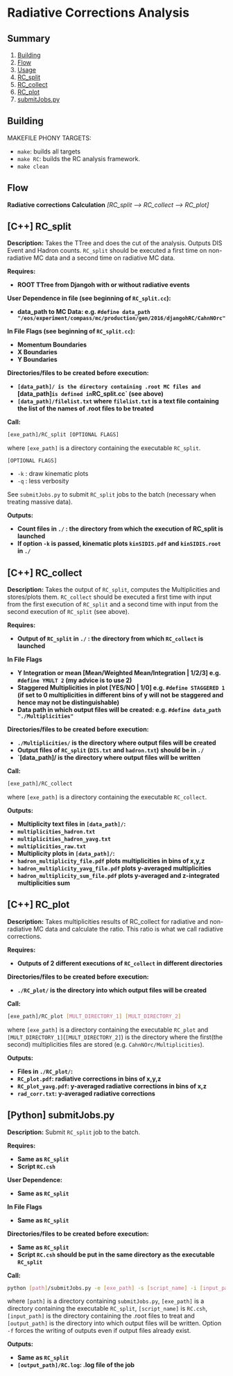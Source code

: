 # Radiative Corrections Analysis

## Summary
 1. [Building](#Building)
 2. [Flow](#Flow)
 3. [Usage](#Usage)
 4. [RC_split](#RC-split)
 5. [RC_collect](#RC-collect)
 6. [RC_plot](#RC-plot)
 7. [submitJobs.py](#submitJobs.py)

## Building

 MAKEFILE PHONY TARGETS:
  - `make`: builds all targets
  - `make RC`: builds the RC analysis framework.
  - `make clean`

## Flow

**Radiative corrections Calculation** _[RC_split --> RC_collect --> RC_plot]_

## [C++] RC_split<a name="RC-split" />

**Description:**
Takes the TTree and does the cut of the analysis. Outputs DIS Event and Hadron counts. `RC_split` should be executed a first time on non-radiative MC data and a second time on radiative MC data.

**Requires:**
 - **ROOT TTree from Djangoh with or without radiative events** 

**User Dependence in file (see beginning of `RC_split.cc`):**
 - **data_path to MC Data: e.g. `#define data_path "/eos/experiment/compass/mc/production/gen/2016/djangohRC/CahnNOrc"`**

**In File Flags (see beginning of `RC_split.cc`):**
 - **Momentum Boundaries**
 - **X Boundaries**
 - **Y Boundaries**

**Directories/files to be created before execution:**
 - **`[data_path]/ is the directory containing .root MC files and `[data_path]` is defined in `RC_split.cc` (see above)**
 - **`[data_path]/filelist.txt` where `filelist.txt` is a text file containing the list of the names of .root files to be treated** 

**Call:**
```Bash
[exe_path]/RC_split [OPTIONAL FLAGS]
```
where `[exe_path]` is a directory containing the executable `RC_split`.

`[OPTIONAL FLAGS]`
 - `-k` : draw kinematic plots
 - `-q` : less verbosity

See `submitJobs.py` to submit `RC_split` jobs to the batch (necessary when treating massive data).

**Outputs:**
 - **Count files in `./` : the directory from which the execution of RC_split is launched**
 - **If option `-k` is passed, kinematic plots `kinSIDIS.pdf` and `kinSIDIS.root` in `./`**

## [C++] RC_collect<a name="RC-collect" />

**Description:**
Takes the output of `RC_split`, computes the Multiplicities and stores/plots them. `RC_collect` should be executed a first time with input from the first execution of `RC_split` and a second time with input from the second execution of `RC_split` (see above).

**Requires:**
 - **Output of `RC_split` in `./` : the directory from which `RC_collect` is launched**

**In File Flags**
 - **Y Integration or mean [Mean/Weighted Mean/Integration | 1/2/3] e.g. `#define YMULT 2` (my advice is to use 2)**
 - **Staggered Multiplicities in plot [YES/NO | 1/0] e.g. `#define STAGGERED 1` (if set to 0 multiplicities in different bins of y will not be staggered and hence may not be distinguishable)**
 - **Data path in which output files will be created: e.g. `#define data_path "./Multiplicities"`**

**Directories/files to be created before execution:**
 - **`./Multiplicities/` is the directory where output files will be created**
 - **Output files of `RC_split` (`DIS.txt` and `hadron.txt`) should be in `./`**
 - **`[data_path]/ is the directory where output files will be written**

**Call:**
 ```Bash
 [exe_path]/RC_collect
 ```
where `[exe_path]` is a directory containing the executable `RC_collect`.

**Outputs:**
 - **Multiplicity text files in `[data_path]/`:**
  - **`multiplicities_hadron.txt`**
  - **`multiplicities_hadron_yavg.txt`**
  - **`multiplicities_raw.txt`**
 - **Multiplicity plots in `[data_path]/`:**
  - **`hadron_multiplicity_file.pdf` plots multiplicities in bins of x,y,z**
  - **`hadron_multiplicity_yavg_file.pdf` plots y-averaged multiplicities**
  - **`hadron_multiplicity_sum_file.pdf` plots y-averaged and z-integrated multiplicities sum**

## [C++] RC_plot<a name="RC_plot" />

**Description:**
Takes multiplicities results of RC_collect for radiative and non-radiative MC data and calculate the ratio. This ratio is what we call radiative corrections.

**Requires:**
 - **Outputs of 2 different executions of `RC_collect` in different directories**

**Directories/files to be created before execution:**
 - **`./RC_plot/` is the directory into which output files will be created**

**Call:**
```Bash
[exe_path]/RC_plot [MULT_DIRECTORY_1] [MULT_DIRECTORY_2]
```
where `[exe_path]` is a directory containing the executable `RC_plot` and `[MULT_DIRECTORY_1]`(`[MULT_DIRECTORY_2]`) is the directory where the first(the second) multiplicities files are stored (e.g. `CahnNOrc/Multiplicities`).

**Outputs:**
 - **Files in `./RC_plot/`:**
  - **`RC_plot.pdf`: radiative corrections in bins of x,y,z**
  - **`RC_plot_yavg.pdf`: y-averaged radiative corrections in bins of x,z**
  - **`rad_corr.txt`: y-averaged radiative corrections**

## [Python] submitJobs.py<a name="submitJobs.py" />


**Description:**
Submit `RC_split` job to the batch.

**Requires:**
 - **Same as `RC_split`**
 - **Script `RC.csh`**

**User Dependence:**
 - **Same as `RC_split`**

**In File Flags**
 - **Same as `RC_split`**

**Directories/files to be created before execution:**
 - **Same as `RC_split`**
 - **Script `RC.csh` should be put in the same directory as the executable `RC_split`**

**Call:**
```Bash
python [path]/submitJobs.py -e [exe_path] -s [script_name] -i [input_path] -o [output_path] -f
```
where `[path]` is a directory containing `submitJobs.py`, `[exe_path]` is a directory containing the executable `RC_split`, `[script_name]` is `RC.csh`, `[input_path]` is the directory containing the .root files to treat and `[output_path]` is the directory into which output files will be written. Option `-f` forces the writing of outputs even if output files already exist.

**Outputs:**
 - **Same as `RC_split`**
 - **`[output_path]/RC.log`: .log file of the job**
